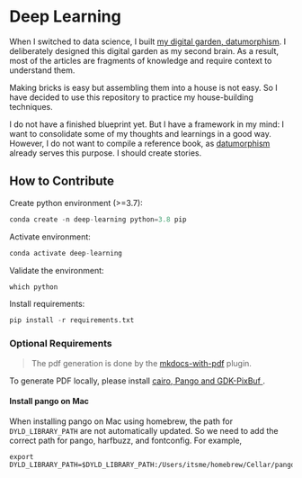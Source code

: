 # Deep Learning

When I switched to data science, I built [my digital garden, datumorphism](https://datumorphism.leima.is/). I deliberately designed this digital garden as my second brain. As a result, most of the articles are fragments of knowledge and require context to understand them.

Making bricks is easy but assembling them into a house is not easy. So I have decided to use this repository to practice my house-building techniques.

I do not have a finished blueprint yet. But I have a framework in my mind: I want to consolidate some of my thoughts and learnings in a good way. However, I do not want to compile a reference book, as [datumorphism](https://datumorphism.leima.is/) already serves this purpose. I should create stories.


## How to Contribute

Create python environment (>=3.7):

```python
conda create -n deep-learning python=3.8 pip
```

Activate environment:

```python
conda activate deep-learning
```

Validate the environment:

```python
which python
```


Install requirements:

```python
pip install -r requirements.txt
```



### Optional Requirements

> The pdf generation is done by the [mkdocs-with-pdf](https://github.com/orzih/mkdocs-with-pdf) plugin.

To generate PDF locally, please install [cairo, Pango and GDK-PixBuf ](https://doc.courtbouillon.org/weasyprint/latest/first_steps.html#macos).


#### Install pango on Mac

When installing pango on Mac using homebrew, the path for `DYLD_LIBRARY_PATH` are not automatically updated. So we need to add the correct path for pango, harfbuzz, and fontconfig. For example,

```
export DYLD_LIBRARY_PATH=$DYLD_LIBRARY_PATH:/Users/itsme/homebrew/Cellar/pango/1.48.8/lib:/Users/itsme/homebrew/Cellar/harfbuzz/2.8.2/lib:/Users/itsme/homebrew/Cellar/fontconfig/2.13.1/lib
```
